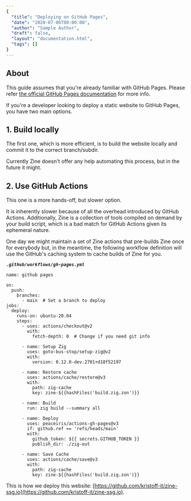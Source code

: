 ```yaml
---
{
  "title": "Deploying on GitHub Pages",
  "date": "2020-07-06T00:00:00",
  "author": "Sample Author",
  "draft": false,
  "layout": "documentation.html",
  "tags": []
}  
--- 
```

## About
This guide assumes that you're already familiar with GitHub Pages. Please refer [the official GitHub Pages documentation](https://pages.github.com/) for more info.

If you're a developer looking to deploy a static website to GitHub Pages, you have two main options.


## 1. Build locally
The first one, which is more efficient, is to build the website locally and commit it to the correct branch/subdir. 

Currently Zine doesn't offer any help automating this process, but in the future it might.


## 2. Use GitHub Actions
This one is a more hands-off, but slower option. 

It is inherently slower because of all the overhead introduced by GitHub Actions. Additionally, Zine is a collection of tools compiled on demand by your build script, which is a bad match for GitHub Actions given its ephemeral nature.

One day we might maintain a set of Zine actions that pre-builds Zine once for everybody but, in the meantime, the following workflow definition will use the GitHub's caching system to cache builds of Zine for you.

***`.github/workflows/gh-pages.yml`***
```
name: github pages

on:
  push:
    branches:
      - main  # Set a branch to deploy
jobs:
  deploy:
    runs-on: ubuntu-20.04
    steps:
      - uses: actions/checkout@v2
        with:
          fetch-depth: 0  # Change if you need git info

      - name: Setup Zig
        uses: goto-bus-stop/setup-zig@v2
        with:
          version: 0.12.0-dev.2701+d18f52197

      - name: Restore cache
        uses: actions/cache/restore@v3
        with:
          path: zig-cache
          key: zine-${{hashFiles('build.zig.zon')}}          

      - name: Build
        run: zig build --summary all
          
      - name: Deploy
        uses: peaceiris/actions-gh-pages@v3
        if: github.ref == 'refs/heads/main'
        with:
          github_token: ${{ secrets.GITHUB_TOKEN }}
          publish_dir: ./zig-out
          
      - name: Save Cache
        uses: actions/cache/save@v3
        with:
          path: zig-cache
          key: zine-${{hashFiles('build.zig.zon')}}          
```

This is how we deploy this website: [https://github.com/kristoff-it/zine-ssg.io](https://github.com/kristoff-it/zine-ssg.io).
